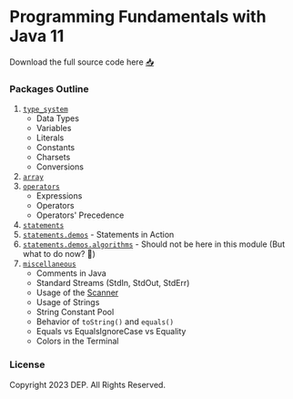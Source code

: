 # Programming Fundamentals with Java 11

Download the full source code here [📥](https://github.com/IJSE-Direct-Entry-Program-10/programming-fundamentals/archive/refs/heads/main.zip)

### Packages Outline
1. [`type_system`](src/type_system)
   - Data Types
   - Variables
   - Literals
   - Constants
   - Charsets
   - Conversions
2. [`array`](src/array)
3. [`operators`](src/operators)
   - Expressions
   - Operators
   - Operators' Precedence
3. [`statements`](src/statements)
4. [`statements.demos`](src/statements/demos) - Statements in Action
5. [`statements.demos.algorithms`](src/statements/demos/algorithms) - Should not be here in this module (But what to do now? 🤷)
6. [`miscellaneous`](src/miscellaneous)
   - Comments in Java
   - Standard Streams (StdIn, StdOut, StdErr)
   - Usage of the [Scanner](https://docs.oracle.com/en/java/javase/11/docs/api/java.base/java/util/Scanner.html)
   - Usage of Strings
   - String Constant Pool
   - Behavior of `toString()` and `equals()`
   - Equals vs EqualsIgnoreCase vs Equality
   - Colors in the Terminal

### License
Copyright 2023 DEP. All Rights Reserved.